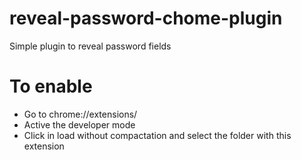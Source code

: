 # reveal-password-chome-plugin
Simple plugin to reveal password fields

# To enable

- Go to chrome://extensions/
- Active the developer mode
- Click in load without compactation and select the folder with this extension
